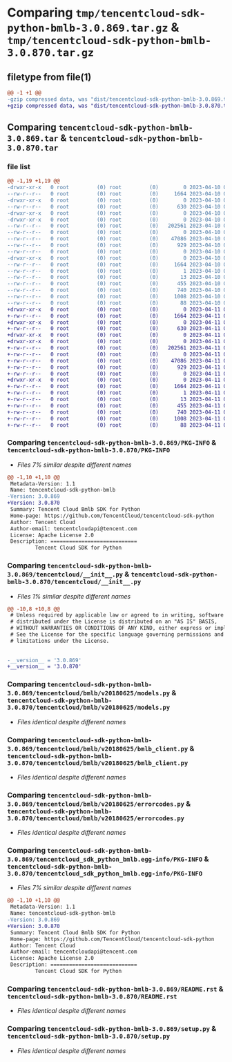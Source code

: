 # Comparing `tmp/tencentcloud-sdk-python-bmlb-3.0.869.tar.gz` & `tmp/tencentcloud-sdk-python-bmlb-3.0.870.tar.gz`

## filetype from file(1)

```diff
@@ -1 +1 @@
-gzip compressed data, was "dist/tencentcloud-sdk-python-bmlb-3.0.869.tar", last modified: Mon Apr 10 02:55:49 2023, max compression
+gzip compressed data, was "dist/tencentcloud-sdk-python-bmlb-3.0.870.tar", last modified: Tue Apr 11 03:21:13 2023, max compression
```

## Comparing `tencentcloud-sdk-python-bmlb-3.0.869.tar` & `tencentcloud-sdk-python-bmlb-3.0.870.tar`

### file list

```diff
@@ -1,19 +1,19 @@
-drwxr-xr-x   0 root         (0) root         (0)        0 2023-04-10 02:55:49.000000 tencentcloud-sdk-python-bmlb-3.0.869/
--rw-r--r--   0 root         (0) root         (0)     1664 2023-04-10 02:55:49.000000 tencentcloud-sdk-python-bmlb-3.0.869/PKG-INFO
-drwxr-xr-x   0 root         (0) root         (0)        0 2023-04-10 02:55:49.000000 tencentcloud-sdk-python-bmlb-3.0.869/tencentcloud/
--rw-r--r--   0 root         (0) root         (0)      630 2023-04-10 02:55:49.000000 tencentcloud-sdk-python-bmlb-3.0.869/tencentcloud/__init__.py
-drwxr-xr-x   0 root         (0) root         (0)        0 2023-04-10 02:55:49.000000 tencentcloud-sdk-python-bmlb-3.0.869/tencentcloud/bmlb/
-drwxr-xr-x   0 root         (0) root         (0)        0 2023-04-10 02:55:49.000000 tencentcloud-sdk-python-bmlb-3.0.869/tencentcloud/bmlb/v20180625/
--rw-r--r--   0 root         (0) root         (0)   202561 2023-04-10 02:55:49.000000 tencentcloud-sdk-python-bmlb-3.0.869/tencentcloud/bmlb/v20180625/models.py
--rw-r--r--   0 root         (0) root         (0)        0 2023-04-10 02:55:49.000000 tencentcloud-sdk-python-bmlb-3.0.869/tencentcloud/bmlb/v20180625/__init__.py
--rw-r--r--   0 root         (0) root         (0)    47086 2023-04-10 02:55:49.000000 tencentcloud-sdk-python-bmlb-3.0.869/tencentcloud/bmlb/v20180625/bmlb_client.py
--rw-r--r--   0 root         (0) root         (0)      929 2023-04-10 02:55:49.000000 tencentcloud-sdk-python-bmlb-3.0.869/tencentcloud/bmlb/v20180625/errorcodes.py
--rw-r--r--   0 root         (0) root         (0)        0 2023-04-10 02:55:49.000000 tencentcloud-sdk-python-bmlb-3.0.869/tencentcloud/bmlb/__init__.py
-drwxr-xr-x   0 root         (0) root         (0)        0 2023-04-10 02:55:49.000000 tencentcloud-sdk-python-bmlb-3.0.869/tencentcloud_sdk_python_bmlb.egg-info/
--rw-r--r--   0 root         (0) root         (0)     1664 2023-04-10 02:55:49.000000 tencentcloud-sdk-python-bmlb-3.0.869/tencentcloud_sdk_python_bmlb.egg-info/PKG-INFO
--rw-r--r--   0 root         (0) root         (0)        1 2023-04-10 02:55:49.000000 tencentcloud-sdk-python-bmlb-3.0.869/tencentcloud_sdk_python_bmlb.egg-info/dependency_links.txt
--rw-r--r--   0 root         (0) root         (0)       13 2023-04-10 02:55:49.000000 tencentcloud-sdk-python-bmlb-3.0.869/tencentcloud_sdk_python_bmlb.egg-info/top_level.txt
--rw-r--r--   0 root         (0) root         (0)      455 2023-04-10 02:55:49.000000 tencentcloud-sdk-python-bmlb-3.0.869/tencentcloud_sdk_python_bmlb.egg-info/SOURCES.txt
--rw-r--r--   0 root         (0) root         (0)      740 2023-04-10 02:55:49.000000 tencentcloud-sdk-python-bmlb-3.0.869/README.rst
--rw-r--r--   0 root         (0) root         (0)     1008 2023-04-10 02:55:49.000000 tencentcloud-sdk-python-bmlb-3.0.869/setup.py
--rw-r--r--   0 root         (0) root         (0)       88 2023-04-10 02:55:49.000000 tencentcloud-sdk-python-bmlb-3.0.869/setup.cfg
+drwxr-xr-x   0 root         (0) root         (0)        0 2023-04-11 03:21:13.000000 tencentcloud-sdk-python-bmlb-3.0.870/
+-rw-r--r--   0 root         (0) root         (0)     1664 2023-04-11 03:21:13.000000 tencentcloud-sdk-python-bmlb-3.0.870/PKG-INFO
+drwxr-xr-x   0 root         (0) root         (0)        0 2023-04-11 03:21:13.000000 tencentcloud-sdk-python-bmlb-3.0.870/tencentcloud/
+-rw-r--r--   0 root         (0) root         (0)      630 2023-04-11 03:21:13.000000 tencentcloud-sdk-python-bmlb-3.0.870/tencentcloud/__init__.py
+drwxr-xr-x   0 root         (0) root         (0)        0 2023-04-11 03:21:13.000000 tencentcloud-sdk-python-bmlb-3.0.870/tencentcloud/bmlb/
+drwxr-xr-x   0 root         (0) root         (0)        0 2023-04-11 03:21:13.000000 tencentcloud-sdk-python-bmlb-3.0.870/tencentcloud/bmlb/v20180625/
+-rw-r--r--   0 root         (0) root         (0)   202561 2023-04-11 03:21:13.000000 tencentcloud-sdk-python-bmlb-3.0.870/tencentcloud/bmlb/v20180625/models.py
+-rw-r--r--   0 root         (0) root         (0)        0 2023-04-11 03:21:13.000000 tencentcloud-sdk-python-bmlb-3.0.870/tencentcloud/bmlb/v20180625/__init__.py
+-rw-r--r--   0 root         (0) root         (0)    47086 2023-04-11 03:21:13.000000 tencentcloud-sdk-python-bmlb-3.0.870/tencentcloud/bmlb/v20180625/bmlb_client.py
+-rw-r--r--   0 root         (0) root         (0)      929 2023-04-11 03:21:13.000000 tencentcloud-sdk-python-bmlb-3.0.870/tencentcloud/bmlb/v20180625/errorcodes.py
+-rw-r--r--   0 root         (0) root         (0)        0 2023-04-11 03:21:13.000000 tencentcloud-sdk-python-bmlb-3.0.870/tencentcloud/bmlb/__init__.py
+drwxr-xr-x   0 root         (0) root         (0)        0 2023-04-11 03:21:13.000000 tencentcloud-sdk-python-bmlb-3.0.870/tencentcloud_sdk_python_bmlb.egg-info/
+-rw-r--r--   0 root         (0) root         (0)     1664 2023-04-11 03:21:13.000000 tencentcloud-sdk-python-bmlb-3.0.870/tencentcloud_sdk_python_bmlb.egg-info/PKG-INFO
+-rw-r--r--   0 root         (0) root         (0)        1 2023-04-11 03:21:13.000000 tencentcloud-sdk-python-bmlb-3.0.870/tencentcloud_sdk_python_bmlb.egg-info/dependency_links.txt
+-rw-r--r--   0 root         (0) root         (0)       13 2023-04-11 03:21:13.000000 tencentcloud-sdk-python-bmlb-3.0.870/tencentcloud_sdk_python_bmlb.egg-info/top_level.txt
+-rw-r--r--   0 root         (0) root         (0)      455 2023-04-11 03:21:13.000000 tencentcloud-sdk-python-bmlb-3.0.870/tencentcloud_sdk_python_bmlb.egg-info/SOURCES.txt
+-rw-r--r--   0 root         (0) root         (0)      740 2023-04-11 03:21:13.000000 tencentcloud-sdk-python-bmlb-3.0.870/README.rst
+-rw-r--r--   0 root         (0) root         (0)     1008 2023-04-11 03:21:13.000000 tencentcloud-sdk-python-bmlb-3.0.870/setup.py
+-rw-r--r--   0 root         (0) root         (0)       88 2023-04-11 03:21:13.000000 tencentcloud-sdk-python-bmlb-3.0.870/setup.cfg
```

### Comparing `tencentcloud-sdk-python-bmlb-3.0.869/PKG-INFO` & `tencentcloud-sdk-python-bmlb-3.0.870/PKG-INFO`

 * *Files 7% similar despite different names*

```diff
@@ -1,10 +1,10 @@
 Metadata-Version: 1.1
 Name: tencentcloud-sdk-python-bmlb
-Version: 3.0.869
+Version: 3.0.870
 Summary: Tencent Cloud Bmlb SDK for Python
 Home-page: https://github.com/TencentCloud/tencentcloud-sdk-python
 Author: Tencent Cloud
 Author-email: tencentcloudapi@tencent.com
 License: Apache License 2.0
 Description: ============================
         Tencent Cloud SDK for Python
```

### Comparing `tencentcloud-sdk-python-bmlb-3.0.869/tencentcloud/__init__.py` & `tencentcloud-sdk-python-bmlb-3.0.870/tencentcloud/__init__.py`

 * *Files 1% similar despite different names*

```diff
@@ -10,8 +10,8 @@
 # Unless required by applicable law or agreed to in writing, software
 # distributed under the License is distributed on an "AS IS" BASIS,
 # WITHOUT WARRANTIES OR CONDITIONS OF ANY KIND, either express or implied.
 # See the License for the specific language governing permissions and
 # limitations under the License.
 
 
-__version__ = '3.0.869'
+__version__ = '3.0.870'
```

### Comparing `tencentcloud-sdk-python-bmlb-3.0.869/tencentcloud/bmlb/v20180625/models.py` & `tencentcloud-sdk-python-bmlb-3.0.870/tencentcloud/bmlb/v20180625/models.py`

 * *Files identical despite different names*

### Comparing `tencentcloud-sdk-python-bmlb-3.0.869/tencentcloud/bmlb/v20180625/bmlb_client.py` & `tencentcloud-sdk-python-bmlb-3.0.870/tencentcloud/bmlb/v20180625/bmlb_client.py`

 * *Files identical despite different names*

### Comparing `tencentcloud-sdk-python-bmlb-3.0.869/tencentcloud/bmlb/v20180625/errorcodes.py` & `tencentcloud-sdk-python-bmlb-3.0.870/tencentcloud/bmlb/v20180625/errorcodes.py`

 * *Files identical despite different names*

### Comparing `tencentcloud-sdk-python-bmlb-3.0.869/tencentcloud_sdk_python_bmlb.egg-info/PKG-INFO` & `tencentcloud-sdk-python-bmlb-3.0.870/tencentcloud_sdk_python_bmlb.egg-info/PKG-INFO`

 * *Files 7% similar despite different names*

```diff
@@ -1,10 +1,10 @@
 Metadata-Version: 1.1
 Name: tencentcloud-sdk-python-bmlb
-Version: 3.0.869
+Version: 3.0.870
 Summary: Tencent Cloud Bmlb SDK for Python
 Home-page: https://github.com/TencentCloud/tencentcloud-sdk-python
 Author: Tencent Cloud
 Author-email: tencentcloudapi@tencent.com
 License: Apache License 2.0
 Description: ============================
         Tencent Cloud SDK for Python
```

### Comparing `tencentcloud-sdk-python-bmlb-3.0.869/README.rst` & `tencentcloud-sdk-python-bmlb-3.0.870/README.rst`

 * *Files identical despite different names*

### Comparing `tencentcloud-sdk-python-bmlb-3.0.869/setup.py` & `tencentcloud-sdk-python-bmlb-3.0.870/setup.py`

 * *Files identical despite different names*

